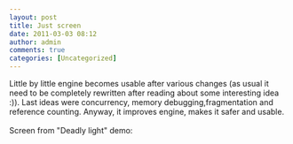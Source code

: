 ```yaml
---
layout: post
title: Just screen
date: 2011-03-03 08:12
author: admin
comments: true
categories: [Uncategorized]
---
```

Little by little engine becomes usable after various changes (as usual it need to be completely rewritten after reading about some interesting idea :)). Last ideas were concurrency, memory debugging,fragmentation and reference counting. Anyway, it improves engine, makes it safer and usable.<br /> <br />  Screen from "Deadly light" demo: <a onblur="try {parent.deselectBloggerImageGracefully();} catch(e) {}" href="http://3.bp.blogspot.com/-3d8-iJzS8zk/TW9TdPJFIJI/AAAAAAAABGo/WU1rwarO2qQ/s1600/editor_deadly_light.jpg"><img class="image featured" src="http://3.bp.blogspot.com/-3d8-iJzS8zk/TW9TdPJFIJI/AAAAAAAABGo/WU1rwarO2qQ/s320/editor_deadly_light.jpg" border="0" alt="" id="BLOGGER_PHOTO_ID_5579770225081262226" /></a>
